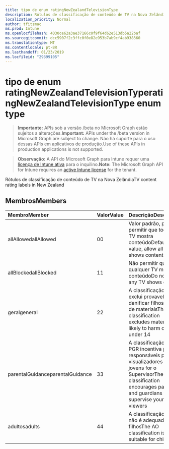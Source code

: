 ```yaml
---
title: tipo de enum ratingNewZealandTelevisionType
description: Rótulos de classificação de conteúdo de TV na Nova Zelândia
localization_priority: Normal
author: tfitzmac
ms.prod: Intune
ms.openlocfilehash: 4030ce62a3ae37166c0f9f64d62e513db5a22baf
ms.sourcegitcommit: dcc5907f2c3ffc0f0e82e953b7ab9cf4ab938360
ms.translationtype: MT
ms.contentlocale: pt-BR
ms.lasthandoff: 01/23/2019
ms.locfileid: "29399105"
---
```

# <a name="ratingnewzealandtelevisiontype-enum-type"></a><span data-ttu-id="496e6-103">tipo de enum ratingNewZealandTelevisionType</span><span class="sxs-lookup"><span data-stu-id="496e6-103">ratingNewZealandTelevisionType enum type</span></span>

> <span data-ttu-id="496e6-104">**Importante:** APIs sob a versão /beta no Microsoft Graph estão sujeitos a alterações.</span><span class="sxs-lookup"><span data-stu-id="496e6-104">**Important:** APIs under the /beta version in Microsoft Graph are subject to change.</span></span> <span data-ttu-id="496e6-105">Não há suporte para o uso dessas APIs em aplicativos de produção.</span><span class="sxs-lookup"><span data-stu-id="496e6-105">Use of these APIs in production applications is not supported.</span></span>

> <span data-ttu-id="496e6-106">**Observação:** A API do Microsoft Graph para Intune requer uma [licença de Intune ativa](https://go.microsoft.com/fwlink/?linkid=839381) para o inquilino.</span><span class="sxs-lookup"><span data-stu-id="496e6-106">**Note:** The Microsoft Graph API for Intune requires an [active Intune license](https://go.microsoft.com/fwlink/?linkid=839381) for the tenant.</span></span>

<span data-ttu-id="496e6-107">Rótulos de classificação de conteúdo de TV na Nova Zelândia</span><span class="sxs-lookup"><span data-stu-id="496e6-107">TV content rating labels in New Zealand</span></span>

## <a name="members"></a><span data-ttu-id="496e6-108">Membros</span><span class="sxs-lookup"><span data-stu-id="496e6-108">Members</span></span>
|<span data-ttu-id="496e6-109">Membro</span><span class="sxs-lookup"><span data-stu-id="496e6-109">Member</span></span>|<span data-ttu-id="496e6-110">Valor</span><span class="sxs-lookup"><span data-stu-id="496e6-110">Value</span></span>|<span data-ttu-id="496e6-111">Descrição</span><span class="sxs-lookup"><span data-stu-id="496e6-111">Description</span></span>|
|:---|:---|:---|
|<span data-ttu-id="496e6-112">allAllowed</span><span class="sxs-lookup"><span data-stu-id="496e6-112">allAllowed</span></span>|<span data-ttu-id="496e6-113">0</span><span class="sxs-lookup"><span data-stu-id="496e6-113">0</span></span>|<span data-ttu-id="496e6-114">Valor padrão, para permitir que todos os TV mostra conteúdo</span><span class="sxs-lookup"><span data-stu-id="496e6-114">Default value, allow all TV shows content</span></span>|
|<span data-ttu-id="496e6-115">allBlocked</span><span class="sxs-lookup"><span data-stu-id="496e6-115">allBlocked</span></span>|<span data-ttu-id="496e6-116">1</span><span class="sxs-lookup"><span data-stu-id="496e6-116">1</span></span>|<span data-ttu-id="496e6-117">Não permitir que qualquer TV mostra conteúdo</span><span class="sxs-lookup"><span data-stu-id="496e6-117">Do not allow any TV shows content</span></span>|
|<span data-ttu-id="496e6-118">geral</span><span class="sxs-lookup"><span data-stu-id="496e6-118">general</span></span>|<span data-ttu-id="496e6-119">2</span><span class="sxs-lookup"><span data-stu-id="496e6-119">2</span></span>|<span data-ttu-id="496e6-120">A classificação G exclui provavelmente danificar filhos em 14 de materiais</span><span class="sxs-lookup"><span data-stu-id="496e6-120">The G classification excludes materials likely to harm children under 14</span></span>|
|<span data-ttu-id="496e6-121">parentalGuidance</span><span class="sxs-lookup"><span data-stu-id="496e6-121">parentalGuidance</span></span>|<span data-ttu-id="496e6-122">3</span><span class="sxs-lookup"><span data-stu-id="496e6-122">3</span></span>|<span data-ttu-id="496e6-123">A classificação de PGR incentiva pais e responsáveis para visualizadores mais jovens for o Supervisor</span><span class="sxs-lookup"><span data-stu-id="496e6-123">The PGR classification encourages parents and guardians to supervise younger viewers</span></span>|
|<span data-ttu-id="496e6-124">adultos</span><span class="sxs-lookup"><span data-stu-id="496e6-124">adults</span></span>|<span data-ttu-id="496e6-125">4</span><span class="sxs-lookup"><span data-stu-id="496e6-125">4</span></span>|<span data-ttu-id="496e6-126">A classificação AO não é adequada para filhos</span><span class="sxs-lookup"><span data-stu-id="496e6-126">The AO classification is not suitable for children</span></span>|




